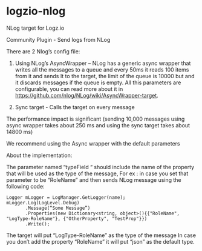 # logzio-nlog
NLog target for Logz.io

Community Plugin -  Send logs from NLog

There are 2 Nlog’s config file:

1. Using NLog’s AsyncWrapper – NLog has a generic async wrapper that writes all the messages to a queue and every 50ms it reads 100 items from it and sends It to the target, the limit of the queue is 10000 but and it discards messages if the queue is empty. All this parameters are configurable, you can read more about it in https://github.com/nlog/NLog/wiki/AsyncWrapper-target.

2. Sync target - Calls the target on every message

The performance impact is significant (sending 10,000 messages using async wrapper takes about 250 ms and using the sync target takes about 14800 ms)
 
We recommend using the Async wrapper with the default parameters

About the implementation:

The parameter named “typeField “  should include the name of the property that will be used as the type of the message,
For ex : in case you set that parameter to be “RoleName” and then sends NLog message using the following code:

```
Logger mLogger = LogManager.GetLogger(name);
mLogger.Log(LogLevel.Debug)
       .Message(“Some Message”)
       .Properties(new Dictionary<string, object>(){{"RoleName", "LogType-RoleName"}, {"OtherProperty", "TestProp"}})
       .Write();
```
The target will put “LogType-RoleName” as the type of the message 
In case you don’t add the property “RoleName” it will put “json” as the default type.
